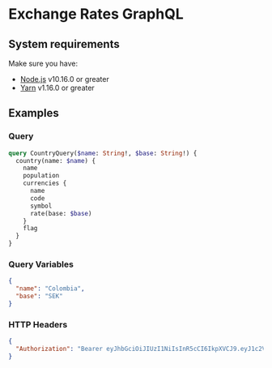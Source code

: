 # Exchange Rates GraphQL

## System requirements

Make sure you have:

- [Node.js](https://nodejs.org/) v10.16.0 or greater
- [Yarn](https://yarnpkg.com/) v1.16.0 or greater

## Examples

### Query

```graphql
query CountryQuery($name: String!, $base: String!) {
  country(name: $name) {
    name
    population
    currencies {
      name
      code
      symbol
      rate(base: $base)
    }
    flag
  }
}
```

### Query Variables

```json
{
  "name": "Colombia",
  "base": "SEK"
}
```

### HTTP Headers

```json
{
  "Authorization": "Bearer eyJhbGciOiJIUzI1NiIsInR5cCI6IkpXVCJ9.eyJ1c2VySWQiOiJmMmZkZGIxMy0xNGFmLTQxYTUtODBjMi0zMDQ5MTk5MWNhNjUiLCJpYXQiOjE1NjY3NzEzNjIsImp0aSI6ImRmNGZlYzAzLWU3YTYtNDRhNi04YmMwLWIzZDgxODc3MTFhOCJ9.kPH7-zCEa4O89JmP9qu5jr9AgDowAF7oeHWGUx1WNms"
}
```

